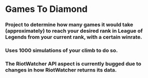 # Games To Diamond
### Project to determine how many games it would take (approximately) to reach your desired rank in League of Legends from your current rank, with a certain winrate.
### Uses 1000 simulations of your climb to do so.
### The RiotWatcher API aspect is currently bugged due to changes in how RiotWatcher returns its data. 
